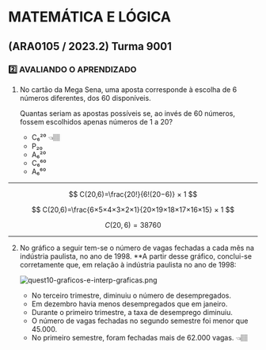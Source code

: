 # MATEMÁTICA E LÓGICA

## (ARA0105 / 2023.2) Turma 9001

### 2️⃣ AVALIANDO O APRENDIZADO

1.  No cartão da Mega Sena, uma aposta corresponde à escolha de 6 números diferentes, dos 60 dis­poníveis.

    Quantas seriam as apostas possíveis se, ao invés de 60 números, fossem escolhidos apenas números de 1 a 20?

    - C₆²⁰ 👈🏽
    - P₂₀
    - A₆²⁰
    - C₆⁶⁰
    - A₆⁶⁰

---

$$
C(20,6)=\frac{20!}{6!(20−6)} × 1
$$

$$
C(20,6)=\frac{6×5×4×3×2×1}{20×19×18×17×16×15} × 1
$$

$$
C(20,6)=38760
$$

---

2. No gráfico a seguir tem-se o número de vagas fechadas a cada mês na indústria paulista, no ano de 1998. \*\*A partir desse gráfico, conclui-se corretamente que, em relação à indústria paulista no ano de 1998:

   ![quest10-graficos-e-interp-graficas.png](https://prod-files-secure.s3.us-west-2.amazonaws.com/367ac797-942f-47c8-9ad0-f50f3e70aaa1/d67ea89b-bb54-4827-9920-16cbbb7d9f84/quest10-graficos-e-interp-graficas.png)

   - No terceiro trimestre, diminuiu o número de desempregados.
   - Em dezembro havia menos desempregados que em janeiro.
   - Durante o primeiro trimestre, a taxa de desemprego diminuiu.
   - O número de vagas fechadas no segundo semestre foi menor que 45.000.
   - No primeiro semestre, foram fechadas mais de 62.000 vagas. 👈🏽
